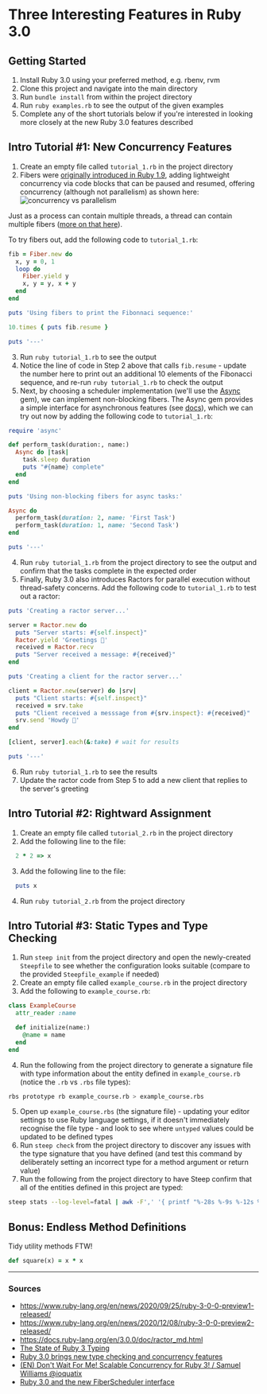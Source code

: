 # Three Interesting Features in Ruby 3.0

## Getting Started

1. Install Ruby 3.0 using your preferred method, e.g. rbenv, rvm
2. Clone this project and navigate into the main directory
3. Run `bundle install` from within the project directory
4. Run `ruby examples.rb` to see the output of the given examples
5. Complete any of the short tutorials below if you're interested in looking more closely at the new Ruby 3.0 features described

## Intro Tutorial #1: New Concurrency Features

1. Create an empty file called `tutorial_1.rb` in the project directory
2. Fibers were [originally introduced in Ruby 1.9](https://www.infoq.com/news/2007/08/ruby-1-9-fibers/), adding lightweight concurrency via code blocks that can be paused and resumed, offering concurrency (although not parallelism) as shown here:
   ![concurrency vs parallelism](https://images.squarespace-cdn.com/content/v1/562ea223e4b0e0b9dab0b930/1567230852223-R1D5NTFFUWKX98UNW479/ke17ZwdGBToddI8pDm48kEBP2J4qC6JzpPJ1TfhRUE1Zw-zPPgdn4jUwVcJE1ZvWQUxwkmyExglNqGp0IvTJZamWLI2zvYWH8K3-s_4yszcp2ryTI0HqTOaaUohrI8PIpAcrfHy5pvMwnm_saE6HkRfpElANzITP95e7x2FOGm0/concurrency_vs_parallelism.png?format=500w)

Just as a process can contain multiple threads, a thread can contain multiple fibers ([more on that here](https://appfolio-engineering.squarespace.com/appfolio-engineering/2019/9/13/benchmarking-fibers-threads-and-processes)).

To try fibers out, add the following code to `tutorial_1.rb`:

```ruby
fib = Fiber.new do
  x, y = 0, 1
  loop do
    Fiber.yield y
    x, y = y, x + y
  end
end

puts 'Using fibers to print the Fibonnaci sequence:'

10.times { puts fib.resume }

puts '---'
```

3. Run `ruby tutorial_1.rb` to see the output
4. Notice the line of code in Step 2 above that calls `fib.resume` - update the number here to print out an additional 10 elements of the Fibonacci sequence, and re-run `ruby tutorial_1.rb` to check the output
5. Next, by choosing a scheduler implementation (we'll use the [Async](https://github.com/socketry/async) gem), we can implement non-blocking fibers. The Async gem provides a simple interface for asynchronous features (see [docs](https://socketry.github.io/async/guides/getting-started/index.html)), which we can try out now by adding the following code to `tutorial_1.rb`:

```ruby
require 'async'

def perform_task(duration:, name:)
  Async do |task|
    task.sleep duration
    puts "#{name} complete"
  end
end

puts 'Using non-blocking fibers for async tasks:'

Async do
  perform_task(duration: 2, name: 'First Task')
  perform_task(duration: 1, name: 'Second Task')
end

puts '---'
```

4. Run `ruby tutorial_1.rb` from the project directory to see the output and confirm that the tasks complete in the expected order
5. Finally, Ruby 3.0 also introduces Ractors for parallel execution without thread-safety concerns. Add the following code to `tutorial_1.rb` to test out a ractor:

```ruby
puts 'Creating a ractor server...'

server = Ractor.new do
  puts "Server starts: #{self.inspect}"
  Ractor.yield 'Greetings 👋'
  received = Ractor.recv
  puts "Server received a message: #{received}"
end

puts 'Creating a client for the ractor server...'

client = Ractor.new(server) do |srv|
  puts "Client starts: #{self.inspect}"
  received = srv.take
  puts "Client received a messsage from #{srv.inspect}: #{received}"
  srv.send 'Howdy 🤠'
end

[client, server].each(&:take) # wait for results

puts '---'
```

6. Run `ruby tutorial_1.rb` to see the results
7. Update the ractor code from Step 5 to add a new client that replies to the server's greeting

## Intro Tutorial #2: Rightward Assignment

1. Create an empty file called `tutorial_2.rb` in the project directory
2. Add the following line to the file:

```ruby
  2 * 2 => x
```

3. Add the following line to the file:

```ruby
  puts x
```

4. Run `ruby tutorial_2.rb` from the project directory

## Intro Tutorial #3: Static Types and Type Checking

1. Run `steep init` from the project directory and open the newly-created `Steepfile` to see whether the configuration looks suitable (compare to the provided `Steepfile_example` if needed)
2. Create an empty file called `example_course.rb` in the project directory
3. Add the following to `example_course.rb`:

```ruby
class ExampleCourse
  attr_reader :name

  def initialize(name:)
    @name = name
  end
end
```

4. Run the following from the project directory to generate a signature file with type information about the entity defined in `example_course.rb` (notice the `.rb` vs `.rbs` file types):

```bash
rbs prototype rb example_course.rb > example_course.rbs
```

5. Open up `example_course.rbs` (the signature file) - updating your editor settings to use Ruby language settings, if it doesn't immediately recognise the file type - and look to see where `untyped` values could be updated to be defined types
6. Run `steep check` from the project directory to discover any issues with the type signature that you have defined (and test this command by deliberately setting an incorrect type for a method argument or return value)
7. Run the following from the project directory to have Steep confirm that all of the entities defined in this project are typed:

```bash
steep stats --log-level=fatal | awk -F',' '{ printf "%-28s %-9s %-12s %-14s %-10s\n", $2, $3, $4, $5, $7 }'
```

## Bonus: Endless Method Definitions

Tidy utility methods FTW!

```ruby
def square(x) = x * x
```

---

### Sources

- https://www.ruby-lang.org/en/news/2020/09/25/ruby-3-0-0-preview1-released/
- https://www.ruby-lang.org/en/news/2020/12/08/ruby-3-0-0-preview2-released/
- https://docs.ruby-lang.org/en/3.0.0/doc/ractor_md.html
- [The State of Ruby 3 Typing](https://developer.squareup.com/blog/the-state-of-ruby-3-typing/)
- [Ruby 3.0 brings new type checking and concurrency features](https://lwn.net/Articles/833560/)
- [(EN) Don't Wait For Me! Scalable Concurrency for Ruby 3! / Samuel Williams @ioquatix](https://www.youtube.com/watch?v=Y29SSOS4UOc)
- [Ruby 3.0 and the new FiberScheduler interface](http://www.wjwh.eu/posts/2020-12-28-ruby-fiber-scheduler-c-extension.html)
